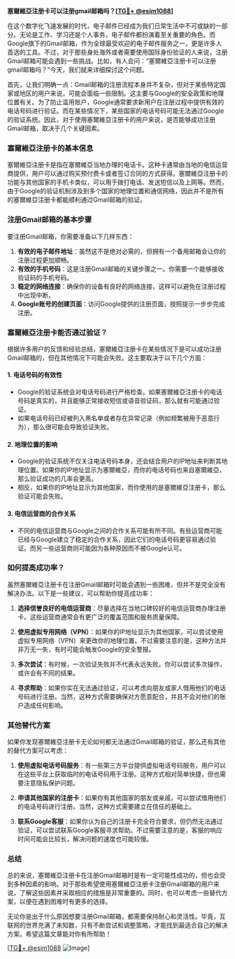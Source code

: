**塞爾維亞注册卡可以注册gmail邮箱吗？[[TG💪+ @esim1088](https://t.me/s/esim1088)]**

在这个数字化飞速发展的时代，电子邮件已经成为我们日常生活中不可或缺的一部分。无论是工作、学习还是个人事务，电子邮件都扮演着至关重要的角色。而Google旗下的Gmail邮箱，作为全球最受欢迎的电子邮件服务之一，更是许多人首选的工具。不过，对于那些身处海外或者需要使用国际身份验证的人来说，注册Gmail邮箱可能会遇到一些挑战。比如，有人会问：“塞爾維亞注册卡可以注册gmail邮箱吗？”今天，我们就来详细探讨这个问题。

首先，让我们明确一点：Gmail邮箱的注册流程本身并不复杂，但对于某些特定国家或地区的用户来说，可能会面临一些限制。这主要与Google的安全政策和地理位置有关。为了防止滥用账户，Google通常要求新用户在注册过程中提供有效的电话号码进行验证。而在某些情况下，某些国家的电话号码可能无法通过Google的验证系统。因此，对于使用塞爾維亞注册卡的用户来说，是否能够成功注册Gmail邮箱，取决于几个关键因素。

### 塞爾維亞注册卡的基本信息

塞爾維亞注册卡是指在塞爾維亞当地办理的电话卡。这种卡通常由当地的电信运营商提供，用户可以通过购买预付费卡或者签订合同的方式获得。塞爾維亞注册卡的功能与其他国家的手机卡类似，可以用于拨打电话、发送短信以及上网等。然而，由于Google的验证机制涉及到多个国家的地理位置和通信网络，因此并不是所有的塞爾維亞注册卡都能顺利通过Gmail邮箱的验证。

### 注册Gmail邮箱的基本步骤

要注册Gmail邮箱，你需要准备以下几样东西：

1. **有效的电子邮件地址**：虽然这不是绝对必需的，但拥有一个备用邮箱会让你的注册过程更加顺畅。
2. **有效的手机号码**：这是注册Gmail邮箱的关键步骤之一。你需要一个能够接收验证码的手机号码。
3. **稳定的网络连接**：确保你的设备有良好的网络连接，这样可以避免在注册过程中出现中断。
4. **Google账号的创建页面**：访问Google提供的注册页面，按照提示一步步完成注册。

### 塞爾維亞注册卡能否通过验证？

根据许多用户的反馈和经验总结，塞爾維亞注册卡在某些情况下是可以成功注册Gmail邮箱的，但在其他情况下可能会失败。这主要取决于以下几个方面：

#### 1. **电话号码的有效性**
   - Google的验证系统会对电话号码进行严格检查。如果塞爾維亞注册卡的电话号码是真实的，并且能够正常接收短信或语音验证码，那么就有可能通过验证。
   - 如果电话号码已经被列入黑名单或者存在异常记录（例如频繁被用于恶意行为），那么很可能会导致验证失败。

#### 2. **地理位置的影响**
   - Google的验证系统不仅关注电话号码本身，还会结合用户的IP地址来判断其地理位置。如果你的IP地址显示为塞爾維亞，而你的电话号码也来自塞爾維亞，那么验证成功的几率会更高。
   - 相反，如果你的IP地址显示为其他国家，而你使用的是塞爾維亞注册卡，那么验证可能会失败。

#### 3. **电信运营商的合作关系**
   - 不同的电信运营商与Google之间的合作关系可能有所不同。有些运营商可能已经与Google建立了稳定的合作关系，因此它们的电话号码更容易通过验证。而另一些运营商则可能因为各种原因而不被Google认可。

### 如何提高成功率？

虽然塞爾維亞注册卡在注册Gmail邮箱时可能会遇到一些困难，但并不是完全没有解决办法。以下是一些建议，可以帮助你提高成功率：

1. **选择信誉良好的电信运营商**：尽量选择在当地口碑较好的电信运营商办理注册卡。这些运营商通常会有更广泛的覆盖范围和服务质量保障。
   
2. **使用虚拟专用网络（VPN）**：如果你的IP地址显示为其他国家，可以尝试使用虚拟专用网络（VPN）来更改你的地理位置。不过需要注意的是，这种方法并非万无一失，有时可能会触发Google的安全警报。

3. **多次尝试**：有时候，一次验证失败并不代表永远失败。你可以尝试多次操作，或许会有不同的结果。

4. **寻求帮助**：如果你实在无法通过验证，可以考虑向朋友或家人借用他们的电话号码进行注册。当然，这种方式需要确保对方愿意配合，并且不会对他们的账户造成任何影响。

### 其他替代方案

如果你发现塞爾維亞注册卡无论如何都无法通过Gmail邮箱的验证，那么还有其他的替代方案可以考虑：

1. **使用虚拟电话号码服务**：有一些第三方平台提供虚拟电话号码服务，用户可以在这些平台上获取临时的电话号码用于注册。这种方式相对简单快捷，但也需要注意隐私保护问题。

2. **申请其他国家的注册卡**：如果你有其他国家的朋友或亲戚，可以尝试借用他们的电话号码进行注册。当然，这种方式需要建立在信任的基础上。

3. **联系Google客服**：如果你认为自己的注册卡完全符合要求，但仍然无法通过验证，可以尝试联系Google客服寻求帮助。不过需要注意的是，客服的响应时间可能会比较长，解决问题的速度也可能较慢。

### 总结

总的来说，塞爾維亞注册卡在注册Gmail邮箱时是有一定可能性成功的，但也会受到多种因素的影响。对于那些希望使用塞爾維亞注册卡注册Gmail邮箱的用户来说，了解这些因素并采取相应的措施是非常重要的。同时，也可以考虑一些替代方案，以便在遇到困难时有更多的选择。

无论你是出于什么原因想要注册Gmail邮箱，都需要保持耐心和灵活性。毕竟，互联网的世界充满了未知数，只有不断尝试和调整策略，才能找到最适合自己的解决方案。希望这篇文章能对你有所帮助！

[[TG💪+ @esim1088](https://t.me/s/esim1088) ![Image](https://i.postimg.cc/4NQfJmqS/Snipaste-2025-05-13-00-14-12.png)]